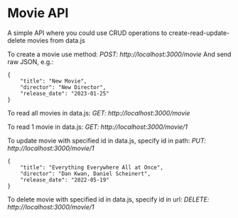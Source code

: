 # Movie API
A simple API where you could use CRUD operations to create-read-update-delete movies from data.js

To create a movie use method:
*POST: http://localhost:3000/movie*
And send raw JSON, e.g.:

    {
        "title": "New Movie",
        "director": "New Director",
        "release_date": "2023-01-25"
    }
  
To read all movies in data.js:
*GET: http://localhost:3000/movie*

To read 1 movie in data.js:
*GET: http://localhost:3000/movie/1*

To update movie with specified id in data.js, specify id in path:
*PUT: http://localhost:3000/movie/1*

    {
        "title": "Everything Everywhere All at Once",
        "director": "Dan Kwan, Daniel Scheinert",
        "release_date": "2022-05-19"
    }
    
To delete movie with specified id in data.js, specify id in url:
*DELETE: http://localhost:3000/movie/1*
